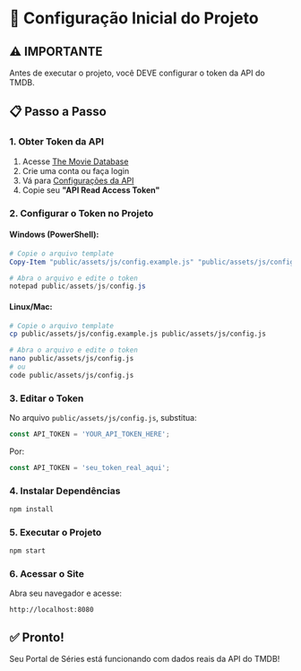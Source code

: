 # 🚀 Configuração Inicial do Projeto

## ⚠️ IMPORTANTE
Antes de executar o projeto, você DEVE configurar o token da API do TMDB.

## 📋 Passo a Passo

### 1. Obter Token da API
1. Acesse [The Movie Database](https://www.themoviedb.org/)
2. Crie uma conta ou faça login
3. Vá para [Configurações da API](https://www.themoviedb.org/settings/api)
4. Copie seu **"API Read Access Token"**

### 2. Configurar o Token no Projeto

#### Windows (PowerShell):
```powershell
# Copie o arquivo template
Copy-Item "public/assets/js/config.example.js" "public/assets/js/config.js"

# Abra o arquivo e edite o token
notepad public/assets/js/config.js
```

#### Linux/Mac:
```bash
# Copie o arquivo template
cp public/assets/js/config.example.js public/assets/js/config.js

# Abra o arquivo e edite o token
nano public/assets/js/config.js
# ou
code public/assets/js/config.js
```

### 3. Editar o Token
No arquivo `public/assets/js/config.js`, substitua:
```javascript
const API_TOKEN = 'YOUR_API_TOKEN_HERE';
```

Por:
```javascript
const API_TOKEN = 'seu_token_real_aqui';
```

### 4. Instalar Dependências
```bash
npm install
```

### 5. Executar o Projeto
```bash
npm start
```

### 6. Acessar o Site
Abra seu navegador e acesse:
```
http://localhost:8080
```

## ✅ Pronto!
Seu Portal de Séries está funcionando com dados reais da API do TMDB!
